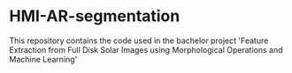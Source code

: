 # HMI-AR-segmentation
This repository contains the code used in the bachelor project 'Feature Extraction from Full Disk Solar Images using Morphological Operations and Machine Learning'
